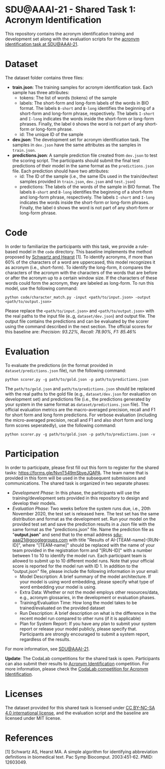 # SDU@AAAI-21 - Shared Task 1: Acronym Identification

This repository contains the acronym identification training and development set along with the evaluation scripts for the [acronym identification task at SDU@AAAI-21](https://sites.google.com/view/sdu-aaai21/shared-task).

# Dataset

The dataset folder contains three files:

- **train.json**: The training samples for acronym identification task. Each sample has three attributes:
  - tokens: The list of words (tokens) of the sample
  - labels: The short-form and long-form labels of the words in BIO format. The labels `B-short` and `B-long` identifies the beginning of a short-form and long-form phrase, respectively. The labels `I-short` and `I-long` indicates the words inside the short-form or long-form phrases. Finally, the label `O` shows the word is not part of any short-form or long-form phrase. 
  - id: The unique ID of the sample
- **dev.json**: The development set for acronym identification task. The samples in `dev.json` have the same attributes as the samples in `train.json`.
- **predictions.json**: A sample prediction file created from `dev.json` to test the scoring script. The participants should submit the final test predictions of their model in the same format as the `predictions.json` file. Each prediction should have two attributes:
  - id: The ID of the sample (i.e., the same IDs used in the train/dev/test samples provided in `train.json`, `dev.json` and `test.json`) 
  - predictions: The labels of the words of the sample in BIO format. The labels `B-short` and `B-long` identifies the beginning of a short-form and long-form phrase, respectively. The labels `I-short` and `I-long` indicates the words inside the short-form or long-form phrases. Finally, the label `O` shows the word is not part of any short-form or long-form phrase.

# Code
In order to familiarize the participants with this task, we provide a rule-based model in the `code` directory. This baseline implements the method proposed by [Schwartz and Hearst](http://psb.stanford.edu/psb-online/proceedings/psb03/schwartz.pdf) [1]. To identify acronyms, if more than 60% of the characters of a word are uppercased, this model recognizes it as acronym (i.e., short-form). To identify the long-form, it compares the characters of the acronym with the characters of the words that are before or after the acronym up to a certain window size. If the characters of these words could form the acronym, they are labeled as long-form. To run this model, use the following command:

`python code/character_match.py -input <path/to/input.json> -output <path/to/output.json>`

Please replace the `<path/to/input.json>` and `<path/to/output.json>` with the real paths to the input file (e..g, `dataset/dev.json`) and output file. The output file contains the predictions and can be evaluated by the scorer using the command described in the next section. The official scores for this baseline are: *Precision: 93.22%, Recall: 78.90%, F1: 85.46%*
  
# Evaluation

To evaluate the predictions (in the format provided in `dataset/predictions.json` file), run the following command:

`python scorer.py -g path/to/gold.json -p path/to/predictions.json`

The `path/to/gold.json` and `path/to/predictions.json` should be replaced with the real paths to the gold file (e.g., `dataset/dev.json` for evaluation on development set) and predictions file (i.e., the predictions generated by your system in the same format as `dataset/predictions.json` file). The official evaluation metrics are the macro-averaged precision, recall and F1 for short form and long form predictions. For verbose evaluation (including the micro-averaged precision, recall and F1 and also short form and long form scores seperatedly), use the following command:

`python scorer.py -g path/to/gold.json -p path/to/predictions.json -v`

# Participation

In order to participate, please first fill out this form to register for the shared tasks: https://forms.gle/NvnT549mSbyeJQAPA. The team name that is provided in this form will be used in the subsequent submissions and communications. The shared task is organized in two separate phases:
- *Development Phase*: In this phase, the participants will use the training/development sets provided in this repository to design and develop their models. 
- *Evaluation Phase*: Two weeks before the system runs due, i.e., 20th November 2020, the test set is released here. The test set has the same distribution and format as the development set. Run your model on the provided test set and save the prediction results in a Json file with the same format as the "predictions.json" file. Name the prediction file as "**output.json**" and send that to the email address sdu-aaai21@googlegroups.com with title "Results of AI-[TEAM-name]-[RUN-ID]", where "[TEAM-name]" should be replaced with the name of your team provided in the registration form and "[RUN-ID]" with a number between 1 to 10 to identify the model run. Each participant team is allowed to submit up to 10 different model runs. Note that your official score is reported for the model run with ID 1. In addition to the "output.json" file, please include the following information in your email:
    - Model Description: A brief summary of the model architecture. If your model is using word embedding, please specify what type of word embedding your model is using.
    - Extra Data: Whether or not the model employs other resources/data, e.g., acronym glossaries, in the development or evaluation phases.
    - Training/Evaluation Time: How long the model takes to be trained/evaluated on the provided dataset
    - Run Description: A brief description on what is the difference in the recent model run compared to other runs (if it is applicable)
    - Plan for System Report: If you have any plan to submit your system report or release your model publicly, please specify that. Participants are strongly encouraged to submit a system report, regardless of the results.

For more information, see [SDU@AAAI-21](https://sites.google.com/view/sdu-aaai21/shared-task).

**Update**: The CodaLab competitions for the shared task is open. Participants can also submit their results to [Acronym Identification](https://competitions.codalab.org/competitions/26609) competition. For more information, please check the [CodaLab competition for Acronym Identification](https://competitions.codalab.org/competitions/26609).

# Licenses
The dataset provided for this shared task is licensed under [CC BY-NC-SA 4.0 international license](https://creativecommons.org/licenses/by-nc-sa/4.0/legalcode), and the evaluation script and the baseline are licensed under MIT license.

# References
[1] Schwartz AS, Hearst MA. A simple algorithm for identifying abbreviation definitions in biomedical text. Pac Symp Biocomput. 2003:451-62. PMID: 12603049.
